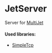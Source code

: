 # JetServer
Server for [MultiJet](https://github.com/Nikoshi/MultiJet)

#### Used libraries:
* [SimpleTcp](https://github.com/BrandonPotter/SimpleTCP)
